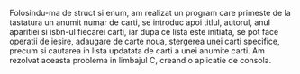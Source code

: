 Folosindu-ma de struct si enum, am realizat un program care primeste de la tastatura un anumit numar de carti, se introduc apoi titlul, autorul, anul aparitiei si isbn-ul fiecarei carti, iar dupa ce lista este initiata, se pot face operatii de iesire, adaugare de carte noua, stergerea unei carti specifice, precum si cautarea in lista updatata de carti a unei anumite carti. Am rezolvat aceasta problema in limbajul C, creand o aplicatie de consola.
